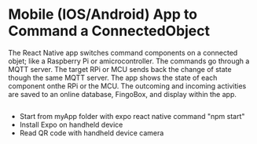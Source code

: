 # Mobile (IOS/Android) App to Command a ConnectedObject

The React Native app switches command components on a connected objet; like a Raspberry Pi or amicrocontroller. The commands go through a MQTT server. The target RPi or MCU sends back the change of state though the same MQTT server. The app shows the state of each component onthe RPi or the MCU. The outcoming and incoming activities are saved to an online database, FingoBox, and display within the app.

![]()



- Start from myApp folder with expo react native command "npm start" 
- Install Expo on handheld device
- Read QR code with handheld device camera 
